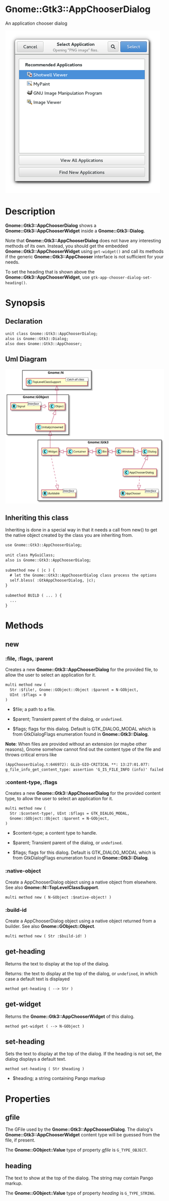 Gnome::Gtk3::AppChooserDialog
=============================

An application chooser dialog

![](images/appchooserdialog.png)

Description
===========

**Gnome::Gtk3::AppChooserDialog** shows a **Gnome::Gtk3::AppChooserWidget** inside a **Gnome::Gtk3::Dialog**.

Note that **Gnome::Gtk3::AppChooserDialog** does not have any interesting methods of its own. Instead, you should get the embedded **Gnome::Gtk3::AppChooserWidget** using `get-widget()` and call its methods if the generic **Gnome::Gtk3::AppChooser** interface is not sufficient for your needs.

To set the heading that is shown above the **Gnome::Gtk3::AppChooserWidget**, use `gtk-app-chooser-dialog-set-heading()`.

Synopsis
========

Declaration
-----------

    unit class Gnome::Gtk3::AppChooserDialog;
    also is Gnome::Gtk3::Dialog;
    also does Gnome::Gtk3::AppChooser;

Uml Diagram
-----------

![](plantuml/AppChooserDialog.svg)

Inheriting this class
---------------------

Inheriting is done in a special way in that it needs a call from new() to get the native object created by the class you are inheriting from.

    use Gnome::Gtk3::AppChooserDialog;

    unit class MyGuiClass;
    also is Gnome::Gtk3::AppChooserDialog;

    submethod new ( |c ) {
      # let the Gnome::Gtk3::AppChooserDialog class process the options
      self.bless( :GtkAppChooserDialog, |c);
    }

    submethod BUILD ( ... ) {
      ...
    }

Methods
=======

new
---

### :file, :flags, :parent

Creates a new **Gnome::Gtk3::AppChooserDialog** for the provided file, to allow the user to select an application for it.

    multi method new (
      Str :$file!, Gnome::GObject::Object :$parent = N-GObject,
      UInt :$flags = 0
    )

  * $file; a path to a file.

  * $parent; Transient parent of the dialog, or `undefined`.

  * $flags; flags for this dialog. Default is GTK_DIALOG_MODAL which is from GtkDialogFlags enumeration found in **Gnome::Gtk3::Dialog**.

**Note**: When files are provided without an extension (or maybe other reasons), Gnome somehow cannot find out the content type of the file and throws critical errors like

    (AppChooserDialog.t:646972): GLib-GIO-CRITICAL **: 13:27:01.077: g_file_info_get_content_type: assertion 'G_IS_FILE_INFO (info)' failed

### :content-type, :flags

Creates a new **Gnome::Gtk3::AppChooserDialog** for the provided content type, to allow the user to select an application for it.

    multi method new (
      Str :$content-type!, UInt :$flags = GTK_DIALOG_MODAL,
      Gnome::GObject::Object :$parent = N-GObject,
    )

  * $content-type; a content type to handle.

  * $parent; Transient parent of the dialog, or `undefined`.

  * $flags; flags for this dialog. Default is GTK_DIALOG_MODAL which is from GtkDialogFlags enumeration found in **Gnome::Gtk3::Dialog**.

### :native-object

Create a AppChooserDialog object using a native object from elsewhere. See also **Gnome::N::TopLevelClassSupport**.

    multi method new ( N-GObject :$native-object! )

### :build-id

Create a AppChooserDialog object using a native object returned from a builder. See also **Gnome::GObject::Object**.

    multi method new ( Str :$build-id! )

get-heading
-----------

Returns the text to display at the top of the dialog.

Returns: the text to display at the top of the dialog, or `undefined`, in which case a default text is displayed

    method get-heading ( --> Str )

get-widget
----------

Returns the **Gnome::Gtk3::AppChooserWidget** of this dialog.

    method get-widget ( --> N-GObject )

set-heading
-----------

Sets the text to display at the top of the dialog. If the heading is not set, the dialog displays a default text.

    method set-heading ( Str $heading )

  * $heading; a string containing Pango markup

Properties
==========

gfile
-----

The GFile used by the **Gnome::Gtk3::AppChooserDialog**. The dialog's **Gnome::Gtk3::AppChooserWidget** content type will be guessed from the file, if present.

The **Gnome::GObject::Value** type of property *gfile* is `G_TYPE_OBJECT`.

heading
-------

The text to show at the top of the dialog. The string may contain Pango markup.

The **Gnome::GObject::Value** type of property *heading* is `G_TYPE_STRING`.

